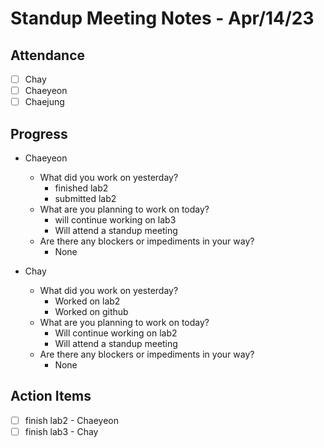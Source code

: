 # Standup Meeting Notes - Apr/14/23

## Attendance
- [ ] Chay
- [ ] Chaeyeon
- [ ] Chaejung

## Progress
- Chaeyeon 
  - What did you work on yesterday?
    - finished lab2
    - submitted lab2
  - What are you planning to work on today?
    - will continue working on lab3
    - Will attend a standup meeting
  - Are there any blockers or impediments in your way?
    - None

- Chay
  - What did you work on yesterday?
    - Worked on lab2
    - Worked on github
  - What are you planning to work on today?
    - Will continue working on lab2
    - Will attend a standup meeting 
  - Are there any blockers or impediments in your way?
    - None

## Action Items
- [ ] finish lab2 - Chaeyeon
- [ ] finish lab3 - Chay